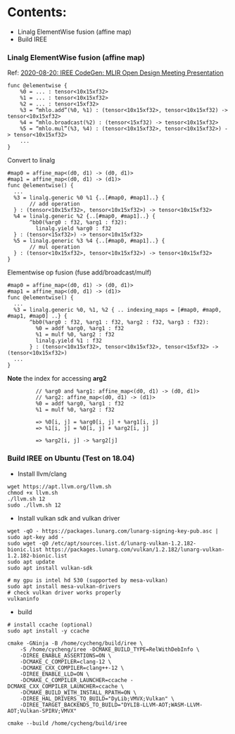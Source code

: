 Contents:
=========
* Linalg ElementWise fusion (affine map)
* Build IREE

### Linalg ElementWise fusion (affine map)
Ref: [2020-08-20: IREE CodeGen: MLIR Open Design Meeting Presentation](https://docs.google.com/presentation/d/1NetHjKAOYg49KixY5tELqFp6Zr2v8_ujGzWZ_3xvqC8/edit#slide=id.g91bae7fd94_1_43) 

```mlir
func @elementwise {
    %0 = ... : tensor<10x15xf32>
    %1 = ... : tensor<10x15xf32>
    %2 = ... : tensor<15xf32>
    %3 = “mhlo.add”(%0, %1) : (tensor<10x15xf32>, tensor<10x15xf32) -> tensor<10x15xf32>
    %4 = “mhlo.broadcast(%2) : (tensor<15xf32) -> tensor<10x15xf32>
    %5 = “mhlo.mul”(%3, %4) : (tensor<10x15xf32>, tensor<10x15xf32>) -> tensor<10x15xf32> 
    ...
}
```

Convert to linalg
```mlir
#map0 = affine_map<(d0, d1) -> (d0, d1)>
#map1 = affine_map<(d0, d1) -> (d1)>
func @elementwise() {
  ...
  %3 = linalg.generic %0 %1 {..[#map0, #map1]..} {
       // add operation
  } : (tensor<10x15xf32>, tensor<10x15xf32>) -> tensor<10x15xf32>
  %4 = linalg.generic %2 {..[#map0, #map1]..} {
       ^bb0(%arg0 : f32, %arg1 : f32):
         linalg.yield %arg0 : f32 
  } : (tensor<15xf32>) -> tensor<10x15xf32>
  %5 = linalg.generic %3 %4 {..[#map0, #map1]..} {
       // mul operation
  } : (tensor<10x15xf32>, tensor<10x15xf32>) -> tensor<10x15xf32>
}
```

Elementwise op fusion (fuse add/broadcast/mulf)
```mlir
#map0 = affine_map<(d0, d1) -> (d0, d1)>
#map1 = affine_map<(d0, d1) -> (d1)>
func @elementwise() {
  ...
  %3 = linalg.generic %0, %1, %2 { .. indexing_maps = [#map0, #map0, #map1, #map0] ..} {
       ^bb0(%arg0 : f32, %arg1 : f32, %arg2 : f32, %arg3 : f32):
         %0 = addf %arg0, %arg1 : f32
         %1 = mulf %0, %arg2 : f32
         linalg.yield %1 : f32
       } : (tensor<10x15xf32>, tensor<10x15xf32>, tensor<15xf32> -> (tensor<10x15xf32>)
  ...
}
```

**Note** the index for accessing **arg2**
```mlir
         // %arg0 and %arg1: affine_map<(d0, d1) -> (d0, d1)>
         // %arg2: affine_map<(d0, d1) -> (d1)>
         %0 = addf %arg0, %arg1 : f32
         %1 = mulf %0, %arg2 : f32

         => %0[i, j] = %arg0[i, j] + %arg1[i, j]
         => %1[i, j] = %0[i, j] + %arg2[i, j]

         => %arg2[i, j] -> %arg2[j]
```

### Build IREE on Ubuntu (Test on 18.04)
* Install llvm/clang
```shell
wget https://apt.llvm.org/llvm.sh
chmod +x llvm.sh
./llvm.sh 12
sudo ./llvm.sh 12
```
* Install vulkan sdk and vulkan driver
``` shell
wget -qO - https://packages.lunarg.com/lunarg-signing-key-pub.asc | sudo apt-key add -
sudo wget -qO /etc/apt/sources.list.d/lunarg-vulkan-1.2.182-bionic.list https://packages.lunarg.com/vulkan/1.2.182/lunarg-vulkan-1.2.182-bionic.list
sudo apt update
sudo apt install vulkan-sdk

# my gpu is intel hd 530 (supported by mesa-vulkan)
sudo apt install mesa-vulkan-drivers
# check vulkan driver works properly
vulkaninfo
```
* build

```shell
# install ccache (optional)
sudo apt install -y ccache

cmake -GNinja -B /home/cycheng/build/iree \
    -S /home/cycheng/iree -DCMAKE_BUILD_TYPE=RelWithDebInfo \
    -DIREE_ENABLE_ASSERTIONS=ON \
    -DCMAKE_C_COMPILER=clang-12 \
    -DCMAKE_CXX_COMPILER=clang++-12 \
    -DIREE_ENABLE_LLD=ON \
    -DCMAKE_C_COMPILER_LAUNCHER=ccache -DCMAKE_CXX_COMPILER_LAUNCHER=ccache \
    -DCMAKE_BUILD_WITH_INSTALL_RPATH=ON \
    -DIREE_HAL_DRIVERS_TO_BUILD="DyLib;VMVX;Vulkan" \
    -DIREE_TARGET_BACKENDS_TO_BUILD="DYLIB-LLVM-AOT;WASM-LLVM-AOT;Vulkan-SPIRV;VMVX"

cmake --build /home/cycheng/build/iree
```
